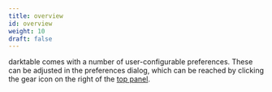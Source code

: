 ```yaml
---
title: overview
id: overview
weight: 10
draft: false
---
```


darktable comes with a number of user-configurable preferences. These can be adjusted in the preferences dialog, which can be reached by clicking the gear icon on the right of the [top panel](../overview/user-interface/top-panel.md).

